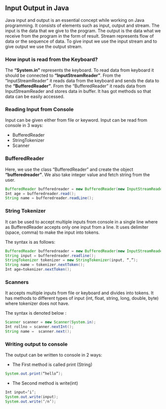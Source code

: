 ## Input Output in Java  

Java input and output is an essential concept while working on Java programming. It consists of elements such as input, output and stream.  The input is the data that we give to the program. The output is the data what we receive from the program in the form of result.  Stream represents flow of data or the sequence of data. To give input we use the input stream and to give output we use the output stream.  

### How input is read from the Keyboard?  

The **“System.in”** represents the keyboard. To read data from keyboard it should be connected to **“InputStreamReader”**. From the “InputStreamReader” it reads data from the keyboard and sends the data to the **“BufferedReader”**. From the “BufferedReader” it reads data from InputStreamReader and stores data in buffer. It has got methods so that data can be easily accessed.  

### Reading Input from Console  

Input can be given either from file or keyword. Input can be read from console in 3 ways:  

  * BufferedReader
  * StringTokenizer
  * Scanner

### BufferedReader  

Here, we use the class “BufferedReader” and create the object **“bufferedreader”**. We also take integer value and fetch string from the user.  

```java
BufferedReader bufferedreader = new BufferedReader(new InputStreamReader(System.in));  
Int age = bufferedreader.read();  
String name = bufferedreader.readLine();  
```  

### String Tokenizer  

It can be used to accept multiple inputs from console in a single line where as BufferedReader accepts only one input from a line. It uses delimiter (space, comma) to make the input into tokens.

The syntax is as follows:  

```java
BufferedReader bufferedreader = new BufferedReader(new InputStreamReader(System.in));  
String input = bufferedreader.readline();  
StringTokenizer tokenizer = new StringTokenizer(input, “,”);  
String name = tokenizer.nextToken();  
Int age=tokenizer.nextToken();  
```

### Scanners  

It accepts multiple inputs from file or keyboard and divides into tokens. It has methods to different types of input (int, float, string, long, double, byte) where tokenizer does not have.  

The syntax is denoted below :  

```java  
Scanner scanner = new Scanner(System.in);
Int rollno = scanner.nextInt();
String name =  scanner.next();
```  

### Writing output to console             

The output can be written to console in 2 ways:  
  * The First method is called print (String)  
  ```java
  System.out.print(“hello”);  
  ```  
  * The Second method is write(int)  
  ```java
  Int input=’i’;  
  System.out.write(input);  
  System.out.write(‘/n’);  
  ```